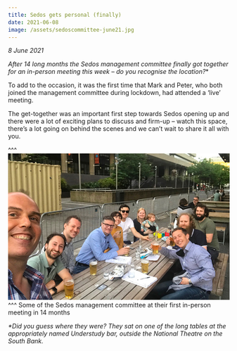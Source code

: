 ```yaml
---
title: Sedos gets personal (finally)
date: 2021-06-08
image: /assets/sedoscommittee-june21.jpg
---
```

*8 June 2021*

**After 14 long months the Sedos management committee finally got together for an in-person meeting this week – do you recognise the location*?** 

To add to the occasion, it was the first time that Mark and Peter, who both joined the management committee during lockdown, had attended a ‘live’ meeting. 

The get-together was an important first step towards Sedos opening up and there were a lot of exciting plans to discuss and firm-up – watch this space, there’s a lot going on behind the scenes and we can’t wait to share it all with you. 

^^^ ![](/assets/sedoscommittee-june21.jpg)
^^^ Some of the Sedos management committee at their first in-person meeting in 14 months

*\*Did you guess where they were? They sat on one of the long tables at the appropriately named Understudy bar, outside the National Theatre on the South Bank.*